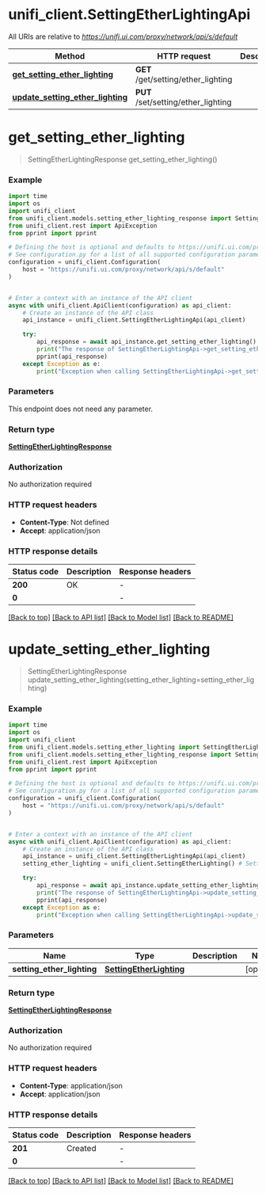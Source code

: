 # unifi_client.SettingEtherLightingApi

All URIs are relative to *https://unifi.ui.com/proxy/network/api/s/default*

Method | HTTP request | Description
------------- | ------------- | -------------
[**get_setting_ether_lighting**](SettingEtherLightingApi.md#get_setting_ether_lighting) | **GET** /get/setting/ether_lighting | 
[**update_setting_ether_lighting**](SettingEtherLightingApi.md#update_setting_ether_lighting) | **PUT** /set/setting/ether_lighting | 


# **get_setting_ether_lighting**
> SettingEtherLightingResponse get_setting_ether_lighting()



### Example


```python
import time
import os
import unifi_client
from unifi_client.models.setting_ether_lighting_response import SettingEtherLightingResponse
from unifi_client.rest import ApiException
from pprint import pprint

# Defining the host is optional and defaults to https://unifi.ui.com/proxy/network/api/s/default
# See configuration.py for a list of all supported configuration parameters.
configuration = unifi_client.Configuration(
    host = "https://unifi.ui.com/proxy/network/api/s/default"
)


# Enter a context with an instance of the API client
async with unifi_client.ApiClient(configuration) as api_client:
    # Create an instance of the API class
    api_instance = unifi_client.SettingEtherLightingApi(api_client)

    try:
        api_response = await api_instance.get_setting_ether_lighting()
        print("The response of SettingEtherLightingApi->get_setting_ether_lighting:\n")
        pprint(api_response)
    except Exception as e:
        print("Exception when calling SettingEtherLightingApi->get_setting_ether_lighting: %s\n" % e)
```



### Parameters

This endpoint does not need any parameter.

### Return type

[**SettingEtherLightingResponse**](SettingEtherLightingResponse.md)

### Authorization

No authorization required

### HTTP request headers

 - **Content-Type**: Not defined
 - **Accept**: application/json

### HTTP response details

| Status code | Description | Response headers |
|-------------|-------------|------------------|
**200** | OK |  -  |
**0** |  |  -  |

[[Back to top]](#) [[Back to API list]](../README.md#documentation-for-api-endpoints) [[Back to Model list]](../README.md#documentation-for-models) [[Back to README]](../README.md)

# **update_setting_ether_lighting**
> SettingEtherLightingResponse update_setting_ether_lighting(setting_ether_lighting=setting_ether_lighting)



### Example


```python
import time
import os
import unifi_client
from unifi_client.models.setting_ether_lighting import SettingEtherLighting
from unifi_client.models.setting_ether_lighting_response import SettingEtherLightingResponse
from unifi_client.rest import ApiException
from pprint import pprint

# Defining the host is optional and defaults to https://unifi.ui.com/proxy/network/api/s/default
# See configuration.py for a list of all supported configuration parameters.
configuration = unifi_client.Configuration(
    host = "https://unifi.ui.com/proxy/network/api/s/default"
)


# Enter a context with an instance of the API client
async with unifi_client.ApiClient(configuration) as api_client:
    # Create an instance of the API class
    api_instance = unifi_client.SettingEtherLightingApi(api_client)
    setting_ether_lighting = unifi_client.SettingEtherLighting() # SettingEtherLighting |  (optional)

    try:
        api_response = await api_instance.update_setting_ether_lighting(setting_ether_lighting=setting_ether_lighting)
        print("The response of SettingEtherLightingApi->update_setting_ether_lighting:\n")
        pprint(api_response)
    except Exception as e:
        print("Exception when calling SettingEtherLightingApi->update_setting_ether_lighting: %s\n" % e)
```



### Parameters


Name | Type | Description  | Notes
------------- | ------------- | ------------- | -------------
 **setting_ether_lighting** | [**SettingEtherLighting**](SettingEtherLighting.md)|  | [optional] 

### Return type

[**SettingEtherLightingResponse**](SettingEtherLightingResponse.md)

### Authorization

No authorization required

### HTTP request headers

 - **Content-Type**: application/json
 - **Accept**: application/json

### HTTP response details

| Status code | Description | Response headers |
|-------------|-------------|------------------|
**201** | Created |  -  |
**0** |  |  -  |

[[Back to top]](#) [[Back to API list]](../README.md#documentation-for-api-endpoints) [[Back to Model list]](../README.md#documentation-for-models) [[Back to README]](../README.md)

